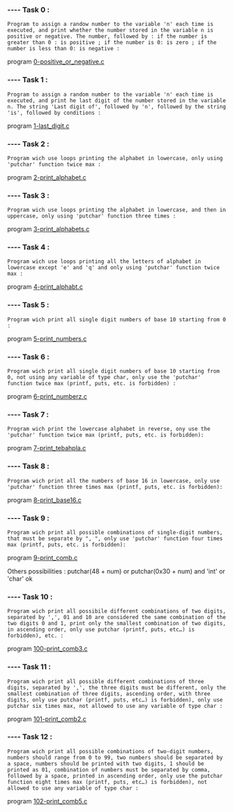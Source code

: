 ### ---- Task 0 :

    Program to assign a randow number to the variable 'n' each time is executed, and print whether the number stored in the variable n is positive or negative. The number, followed by : if the number is greater than 0 : is positive ; if the number is 0: is zero ; if the number is less than 0: is negative :

program [0-positive_or_negative.c](https://github.com/Mylliah/holbertonschool-low_level_programming/blob/main/variables_if_else_while/0-positive_or_negative.c)

### ---- Task 1 : 

    Program to assign a random number to the variable 'n' each time is executed, and print he last digit of the number stored in the variable n. The string 'Last digit of', followed by 'n', followed by the string 'is', followed by conditions : 

program [1-last_digit.c](https://github.com/Mylliah/holbertonschool-low_level_programming/blob/main/variables_if_else_while/1-last_digit.c)

### ---- Task 2 : 

    Program wich use loops printing the alphabet in lowercase, only using 'putchar' function twice max :

program [2-print_alphabet.c](https://github.com/Mylliah/holbertonschool-low_level_programming/blob/main/variables_if_else_while/2-print_alphabet.c)

### ---- Task 3 : 

    Program wich use loops printing the alphabet in lowercase, and then in uppercase, only using 'putchar' function three times :

program [3-print_alphabets.c](https://github.com/Mylliah/holbertonschool-low_level_programming/blob/main/variables_if_else_while/3-print_alphabets.c)


### ---- Task 4 :

    Program wich use loops printing all the letters of alphabet in lowercase except 'e' and 'q' and only using 'putchar' function twice max :

program [4-print_alphabt.c](https://github.com/Mylliah/holbertonschool-low_level_programming/blob/main/variables_if_else_while/4-print_alphabt.c)


### ---- Task 5 :

    Program wich print all single digit numbers of base 10 starting from 0 :

program [5-print_numbers.c](https://github.com/Mylliah/holbertonschool-low_level_programming/blob/main/variables_if_else_while/5-print_numbers.c)


### ---- Task 6 :

    Program wich print all single digit numbers of base 10 starting from 0, not using any variable of type char, only use the 'putchar' function twice max (printf, puts, etc. is forbidden) :

program [6-print_numberz.c](https://github.com/Mylliah/holbertonschool-low_level_programming/blob/main/variables_if_else_while/6-print_numberz.c)


### ---- Task 7 :

    Program wich print the lowercase alphabet in reverse, ony use the 'putchar' function twice max (printf, puts, etc. is forbidden): 

program [7-print_tebahpla.c](https://github.com/Mylliah/holbertonschool-low_level_programming/blob/main/variables_if_else_while/7-print_tebahpla.c)


### ---- Task 8 :

    Program wich print all the numbers of base 16 in lowercase, only use 'putchar' function three times max (printf, puts, etc. is forbidden):

program [8-print_base16.c](https://github.com/Mylliah/holbertonschool-low_level_programming/blob/main/variables_if_else_while/8-print_base16.c)


### ---- Task 9 : 

    Program wich print all possible combinations of single-digit numbers, that must be separate by ", ", only use 'putchar' function four times max (printf, puts, etc. is forbidden):

program [9-print_comb.c](https://github.com/Mylliah/holbertonschool-low_level_programming/blob/main/variables_if_else_while/9-print_comb.c) 

Others possibilities : putchar(48 + num) or putchar(0x30 + num) and 'int' or 'char' ok


### ---- Task 10 : 

    Program wich print all possibile different combinations of two digits, separated by ',', 01 and 10 are considered the same combination of the two digits 0 and 1, print only the smallest combination of two digits, in ascending order, only use putchar (printf, puts, etc…) is forbidden), etc. :

program [100-print_comb3.c](https://github.com/Mylliah/holbertonschool-low_level_programming/blob/main/variables_if_else_while/100-print_comb3.c)


### ---- Task 11 :

    Program wich print all possible different combinations of three digits, separated by ',', the three digits must be different, only the smallest combination of three digits, ascending order, with three digits, only use putchar (printf, puts, etc…) is forbidden), only use putchar six times max, not allowed to use any variable of type char :

program [101-print_comb2.c](https://github.com/Mylliah/holbertonschool-low_level_programming/blob/main/variables_if_else_while/101-print_comb4.c)


### ---- Task 12 :

    Program wich print all possible combinations of two-digit numbers, numbers should range from 0 to 99, two numbers should be separated by a space, numbers should be printed with two digits, 1 should be printed as 01, combination of numbers must be separated by comma, followed by a space, printed in ascending order, only use the putchar function eight times max (printf, puts, etc…) is forbidden), not allowed to use any variable of type char :

program [102-print_comb5.c](https://github.com/Mylliah/holbertonschool-low_level_programming/blob/main/variables_if_else_while/102-print_comb5.c)
